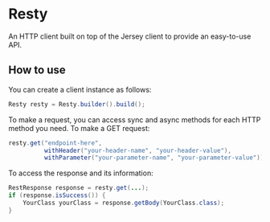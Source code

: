 # Resty
An HTTP client built on top of the Jersey client to provide an easy-to-use API.

## How to use
You can create a client instance as follows:
```java
Resty resty = Resty.builder().build();
```

To make a request, you can access sync and async methods for each HTTP method you need.
To make a GET request:
```java
resty.get("endpoint-here",
          withHeader("your-header-name", "your-header-value"),
          withParameter("your-parameter-name", "your-parameter-value"));
```

To access the response and its information:
```java
RestResponse response = resty.get(...);
if (response.isSuccess()) {
    YourClass yourClass = response.getBody(YourClass.class);
}
```
